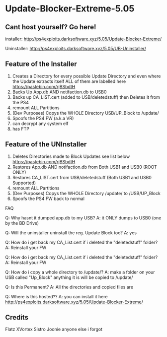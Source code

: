 # Update-Blocker-Extreme-5.05

## Cant host yourself? Go here!
installer: http://ps4exploits.darksoftware.xyz/5.05/Update-Blocker-Extreme/

Uninstaller: http://ps4exploits.darksoftware.xyz/5.05/UB-Uninstaller/

## Feature of the Installer
 1. Creates a Directory for every possible Update Directory and even where the Update extracts itself ALL of them are labelled here
 https://pastebin.com/rjBSbdtH
 2. Backs Up App.db AND notifaction.db to USB0
 3. Backs up CA_LIST.cert (added to USB/deletedstuff) then Deletes it from the PS4
 4. remount ALL Partitions
 5. (Dev Purposes) Copys the WHOLE Directory USB/UP_Block to /update/
 7. Spoofs the PS4 FW (a.k.a VR)
 8. can decrypt any system elf
 9. has FTP
 
 ## Feature of the UNInstaller
 1. Deletes Directories made to Block Updates see list below
 https://pastebin.com/rjBSbdtH
 2. Restores App.db AND notifaction.db from Both USB1 and USB0 (ROOT ONLY)
 3. Restores CA_LIST.cert from USB/deletedstuff (Both USB1 and USB0 Supported)
 4. remount ALL Partitions
 5. (Dev Purposes) Copys the WHOLE Directory /update/ to /USB/UP_Block
 6. Spoofs the PS4 FW back to normal

FAQ

Q: Why hasnt it dumped app.db to my USB?
A: it ONLY dumps to USB0 (one by the BD Drive)

Q: Will the uninstaller uninstall the reg. Update Block too?
A: yes

Q: How do i get back my CA_List.cert if i deleted the "deletedstuff" folder?
A: Reinstall your FW

Q: How do i get back my CA_List.cert if i deleted the "deletedstuff" folder?
A: Reinstall your FW

Q: How do i copy a whole directory to /update/?
A: make a folder on your USB called "Up_Block" anything it is will be copied to /update/

Q: Is this Permanent?
A: All the directories and copied files are 

Q: Where is this hosted??
A: you can install it here http://ps4exploits.darksoftware.xyz/5.05/Update-Blocker-Extreme/

## Credits
Flatz
XVortex
Sistro
Joonie
anyone else i forgot

